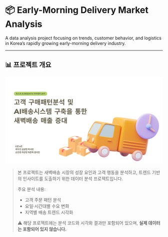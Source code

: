 # 📦 Early-Morning Delivery Market Analysis

A data analysis project focusing on trends, customer behavior, and logistics in Korea’s rapidly growing early-morning delivery industry.

---

## 📊 프로젝트 개요

![요약 이미지](./images/새벽배송.png)

> 본 프로젝트는 새벽배송 시장의 성장 요인과 고객 행동을 분석하고, 트렌드 기반의 인사이트를 도출하기 위한 데이터 분석 프로젝트입니다.  
>  
> 주요 분석 내용:  
> - 고객 주문 패턴 분석  
> - 요일·시간대별 수요 변화  
> - 지역별 배송 트렌드 시각화  
>  
> ⚠️ 해당 프로젝트에는 분석 코드와 시각화 결과만 포함되어 있으며, **실제 데이터는 포함되어 있지 않습니다.**
